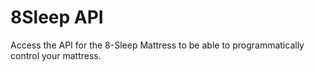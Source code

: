 # 8Sleep API
Access the API for the 8-Sleep Mattress to be able to programmatically control your mattress.
